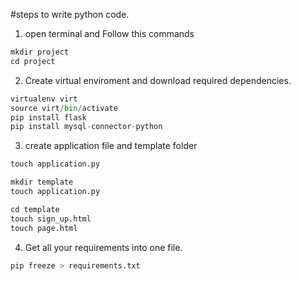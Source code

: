
#steps to write python code.
  1. open terminal and Follow this commands
```python
mkdir project
cd project
```
  2. Create virtual enviroment and download required dependencies.

```python
virtualenv virt
source virt/bin/activate
pip install flask
pip install mysql-connector-python
```
  3. create application file and template folder
```python
touch application.py
```
 
```python
mkdir template
touch application.py
```
```python
cd template
touch sign_up.html
touch page.html
```
  4. Get all your requirements into one file.

```python 
pip freeze > requirements.txt 
```



